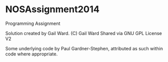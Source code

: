 NOSAssignment2014
=================

Programming Assignment

Solution created by Gail Ward. (C) Gail Ward
Shared via GNU GPL License V2

Some underlying code by Paul Gardner-Stephen, attributed as such within 
code where appropriate.
